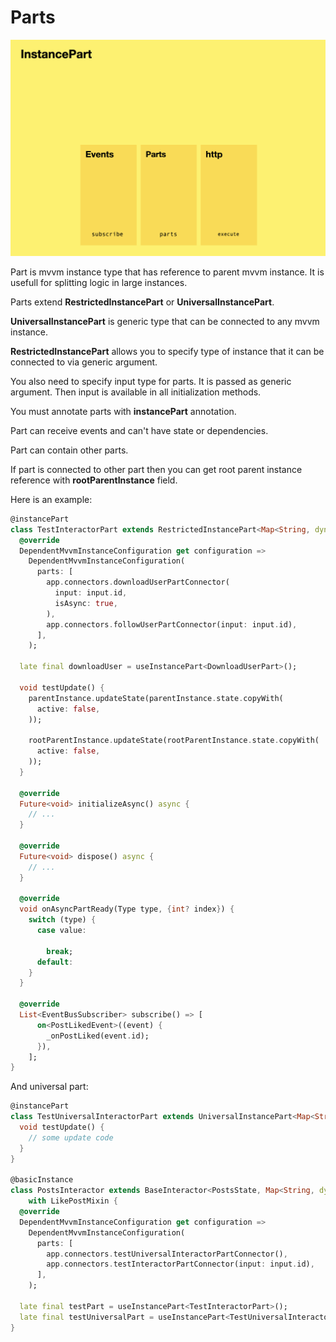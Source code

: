 # Parts

![Instance part](doc_images/instance_part.png "Instance part")

Part is mvvm instance type that has reference to parent mvvm instance.
It is usefull for splitting logic in large instances. 

Parts extend <b>RestrictedInstancePart</b> or <b>UniversalInstancePart</b>.

<b>UniversalInstancePart</b> is generic type that can be connected to any mvvm instance. 

<b>RestrictedInstancePart</b> allows you to specify type of instance that it can be connected to via generic argument.

You also need to specify input type for parts. It is passed as generic argument. Then input is available in all initialization methods.

You must annotate parts with <b>instancePart</b> annotation.

Part can receive events and can't have state or dependencies.

Part can contain other parts.

If part is connected to other part then you can get root parent instance reference with <b>rootParentInstance</b> field.

Here is an example:

```dart
@instancePart
class TestInteractorPart extends RestrictedInstancePart<Map<String, dynamic>, PostsInteractor> {
  @override
  DependentMvvmInstanceConfiguration get configuration =>
    DependentMvvmInstanceConfiguration(
      parts: [
        app.connectors.downloadUserPartConnector(
          input: input.id,
          isAsync: true,
        ),
        app.connectors.followUserPartConnector(input: input.id),
      ],
    );

  late final downloadUser = useInstancePart<DownloadUserPart>();

  void testUpdate() {
    parentInstance.updateState(parentInstance.state.copyWith(
      active: false,
    ));

    rootParentInstance.updateState(rootParentInstance.state.copyWith(
      active: false,
    ));
  }

  @override
  Future<void> initializeAsync() async {
    // ...
  }

  @override
  Future<void> dispose() async {
    // ...
  }

  @override
  void onAsyncPartReady(Type type, {int? index}) {
    switch (type) {
      case value:
        
        break;
      default:
    }
  }

  @override
  List<EventBusSubscriber> subscribe() => [
      on<PostLikedEvent>((event) {
        _onPostLiked(event.id);
      }),
    ];
}
```

And universal part:

```dart
@instancePart
class TestUniversalInteractorPart extends UniversalInstancePart<Map<String, dynamic>> {
  void testUpdate() {
    // some update code
  }
}

@basicInstance
class PostsInteractor extends BaseInteractor<PostsState, Map<String, dynamic>>
    with LikePostMixin {
  @override
  DependentMvvmInstanceConfiguration get configuration =>
    DependentMvvmInstanceConfiguration(
      parts: [
        app.connectors.testUniversalInteractorPartConnector(),
        app.connectors.testInteractorPartConnector(input: input.id),
      ],
    );

  late final testPart = useInstancePart<TestInteractorPart>();
  late final testUniversalPart = useInstancePart<TestUniversalInteractorPart>();
}
```
